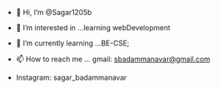- 👋 Hi, I’m @Sagar1205b
- 👀 I’m interested in ...learning webDevelopment
- 🌱 I’m currently learning ...BE-CSE;

- 📫 How to reach me ... gmail: sbadammanavar@gmail.com   
-    Instagram: sagar_badammanavar
  
<!---
Sagar1205b/Sagar1205b is a ✨ special ✨ repository because its `README.md` (this file) appears on your GitHub profile.
You can click the Preview link to take a look at your changes.
--->
